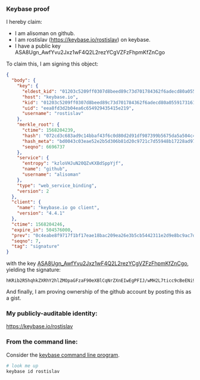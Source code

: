 ### Keybase proof

I hereby claim:

  * I am alisoman on github.
  * I am rostislav (https://keybase.io/rostislav) on keybase.
  * I have a public key ASA8Ugn_AwfYvu2Jxz1wF4Q2L2rezYCgVZFzFhpmKfZnCgo

To claim this, I am signing this object:

```json
{
  "body": {
    "key": {
      "eldest_kid": "01203c5209ff0307d8beed89c73d701784362f6adecd80a0559173161a6629f6670a0a",
      "host": "keybase.io",
      "kid": "01203c5209ff0307d8beed89c73d701784362f6adecd80a0559173161a6629f6670a0a",
      "uid": "eea8fd3d2b04ea6c654929435415e219",
      "username": "rostislav"
    },
    "merkle_root": {
      "ctime": 1568204239,
      "hash": "072cd3c683ad9c14bbaf43f6c0d80d2d91df987399b5675da5a504c431b0a2055817ba4b25adbdf4164164ce6d2fb96d207048c2c8ade943f24ba423cdc0183c",
      "hash_meta": "bd0043c03eae52e2b5d306b81d20c9721c7d55948b17228ad9767f757a37ca01",
      "seqno": 6696737
    },
    "service": {
      "entropy": "kzloVHJuN20QZvKXBdSppYjf",
      "name": "github",
      "username": "alisoman"
    },
    "type": "web_service_binding",
    "version": 2
  },
  "client": {
    "name": "keybase.io go client",
    "version": "4.4.1"
  },
  "ctime": 1568204246,
  "expire_in": 504576000,
  "prev": "0c4eabe8f9717f1bf17eae18bac209ea26e3b5cb5442311e2d9e8bc9ac7daaa4",
  "seqno": 7,
  "tag": "signature"
}
```

with the key [ASA8Ugn_AwfYvu2Jxz1wF4Q2L2rezYCgVZFzFhpmKfZnCgo](https://keybase.io/rostislav), yielding the signature:

```
hKRib2R5hqhkZXRhY2hlZMOpaGFzaF90eXBlCqNrZXnEIwEgPFIJ/wMH2L7ticc9cBeENi9q3s2AoFWRcxYaZin2ZwoKp3BheWxvYWTESpcCB8QgDE6r6Plxfxvxfq4YusIJ6ibjtctUQjEeLZ6Lyax9qqTEIBL76pcrt/Xg+vFPH9DwpqVlvkyICldwFK8xGRTq/OMSAgHCo3NpZ8RAEvMs/UASIP6UMkOT91tfDGyf/40l0nnf2rTyDVD9O0zjrzaHZBkzIdFMGt+2SDJeqh+GJzrP33UbjAgNYJwJA6hzaWdfdHlwZSCkaGFzaIKkdHlwZQildmFsdWXEILuavYImRHuQ+Yw88rsGaEnQeimJMtzFh9kf9dXpJ6jTo3RhZ80CAqd2ZXJzaW9uAQ==

```

And finally, I am proving ownership of the github account by posting this as a gist.

### My publicly-auditable identity:

https://keybase.io/rostislav

### From the command line:

Consider the [keybase command line program](https://keybase.io/download).

```bash
# look me up
keybase id rostislav
```
